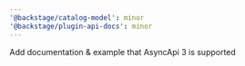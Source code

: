 ```yaml
---
'@backstage/catalog-model': minor
'@backstage/plugin-api-docs': minor
---
```


Add documentation & example that AsyncApi 3 is supported
